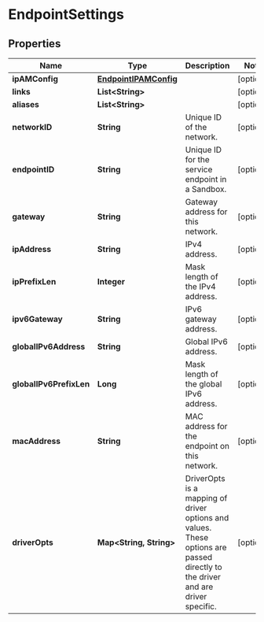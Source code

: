 
# EndpointSettings

## Properties
Name | Type | Description | Notes
------------ | ------------- | ------------- | -------------
**ipAMConfig** | [**EndpointIPAMConfig**](EndpointIPAMConfig.md) |  |  [optional]
**links** | **List&lt;String&gt;** |  |  [optional]
**aliases** | **List&lt;String&gt;** |  |  [optional]
**networkID** | **String** | Unique ID of the network.  |  [optional]
**endpointID** | **String** | Unique ID for the service endpoint in a Sandbox.  |  [optional]
**gateway** | **String** | Gateway address for this network.  |  [optional]
**ipAddress** | **String** | IPv4 address.  |  [optional]
**ipPrefixLen** | **Integer** | Mask length of the IPv4 address.  |  [optional]
**ipv6Gateway** | **String** | IPv6 gateway address.  |  [optional]
**globalIPv6Address** | **String** | Global IPv6 address.  |  [optional]
**globalIPv6PrefixLen** | **Long** | Mask length of the global IPv6 address.  |  [optional]
**macAddress** | **String** | MAC address for the endpoint on this network.  |  [optional]
**driverOpts** | **Map&lt;String, String&gt;** | DriverOpts is a mapping of driver options and values. These options are passed directly to the driver and are driver specific.  |  [optional]



